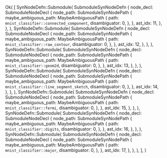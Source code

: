 Ok(
    [
        SynNodeDefn::Submodule(
            SubmoduleSynNodeDefn {
                node_decl: SubmoduleNodeDecl {
                    node_path: SubmoduleSynNodePath {
                        maybe_ambiguous_path: MaybeAmbiguousPath {
                            path: `mnist_classifier::connected_component`,
                            disambiguator: 0,
                        },
                    },
                    ast_idx: 11,
                },
            },
        ),
        SynNodeDefn::Submodule(
            SubmoduleSynNodeDefn {
                node_decl: SubmoduleNodeDecl {
                    node_path: SubmoduleSynNodePath {
                        maybe_ambiguous_path: MaybeAmbiguousPath {
                            path: `mnist_classifier::raw_contour`,
                            disambiguator: 0,
                        },
                    },
                    ast_idx: 12,
                },
            },
        ),
        SynNodeDefn::Submodule(
            SubmoduleSynNodeDefn {
                node_decl: SubmoduleNodeDecl {
                    node_path: SubmoduleSynNodePath {
                        maybe_ambiguous_path: MaybeAmbiguousPath {
                            path: `mnist_classifier::geom2d`,
                            disambiguator: 0,
                        },
                    },
                    ast_idx: 13,
                },
            },
        ),
        SynNodeDefn::Submodule(
            SubmoduleSynNodeDefn {
                node_decl: SubmoduleNodeDecl {
                    node_path: SubmoduleSynNodePath {
                        maybe_ambiguous_path: MaybeAmbiguousPath {
                            path: `mnist_classifier::line_segment_sketch`,
                            disambiguator: 0,
                        },
                    },
                    ast_idx: 14,
                },
            },
        ),
        SynNodeDefn::Submodule(
            SubmoduleSynNodeDefn {
                node_decl: SubmoduleNodeDecl {
                    node_path: SubmoduleSynNodePath {
                        maybe_ambiguous_path: MaybeAmbiguousPath {
                            path: `mnist_classifier::fermi`,
                            disambiguator: 0,
                        },
                    },
                    ast_idx: 15,
                },
            },
        ),
        SynNodeDefn::Submodule(
            SubmoduleSynNodeDefn {
                node_decl: SubmoduleNodeDecl {
                    node_path: SubmoduleSynNodePath {
                        maybe_ambiguous_path: MaybeAmbiguousPath {
                            path: `mnist_classifier::digits`,
                            disambiguator: 0,
                        },
                    },
                    ast_idx: 16,
                },
            },
        ),
        SynNodeDefn::Submodule(
            SubmoduleSynNodeDefn {
                node_decl: SubmoduleNodeDecl {
                    node_path: SubmoduleSynNodePath {
                        maybe_ambiguous_path: MaybeAmbiguousPath {
                            path: `mnist_classifier::major`,
                            disambiguator: 0,
                        },
                    },
                    ast_idx: 17,
                },
            },
        ),
    ],
)